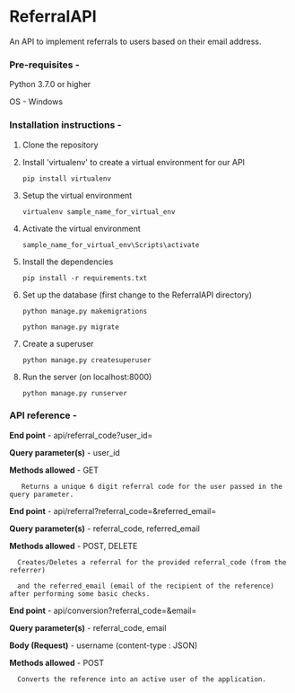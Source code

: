 # ReferralAPI

An API to implement referrals to users based on their email address.

### Pre-requisites - 
Python 3.7.0 or higher

OS - Windows

### Installation instructions - 

1. Clone the repository

2. Install 'virtualenv' to create a virtual environment for our API

   `pip install virtualenv`

3. Setup the virtual environment

   `virtualenv sample_name_for_virtual_env`

4. Activate the virtual environment

   `sample_name_for_virtual_env\Scripts\activate`

5. Install the dependencies

   `pip install -r requirements.txt`

6. Set up the database (first change to the ReferralAPI directory)

   `python manage.py makemigrations`


   `python manage.py migrate`

7. Create a superuser

   `python manage.py createsuperuser`

8. Run the server (on localhost:8000)

   `python manage.py runserver`

### API reference - 

**End point** - api/referral_code?user_id=

**Query parameter(s)** - user_id

**Methods allowed** - GET

       Returns a unique 6 digit referral code for the user passed in the query parameter.



**End point** - api/referral?referral_code=&referred_email=

**Query parameter(s)** - referral_code, referred_email

**Methods allowed** - POST, DELETE

      Creates/Deletes a referral for the provided referral_code (from the referrer) 

      and the referred_email (email of the recipient of the reference) after performing some basic checks.



**End point** - api/conversion?referral_code=&email=

**Query parameter(s)** - referral_code, email

**Body (Request)** - username (content-type : JSON)

**Methods allowed** - POST

      Converts the reference into an active user of the application.